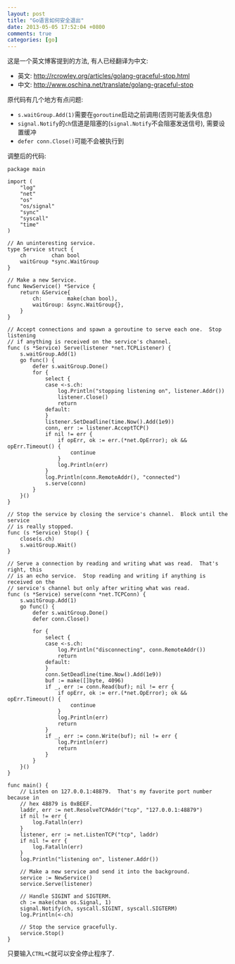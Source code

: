 ```yaml
---
layout: post
title: "Go语言如何安全退出"
date: 2013-05-05 17:52:04 +0800
comments: true
categories: [go]
---
```


这是一个英文博客提到的方法, 有人已经翻译为中文:

- 英文: http://rcrowley.org/articles/golang-graceful-stop.html
- 中文: http://www.oschina.net/translate/golang-graceful-stop

原代码有几个地方有点问题:

- `s.waitGroup.Add(1)`需要在`goroutine`启动之前调用(否则可能丢失信息)
- `signal.Notify`的`ch`信道是阻塞的(`signal.Notify`不会阻塞发送信号), 需要设置缓冲
- `defer conn.Close()`可能不会被执行到

调整后的代码:

	package main
	
	import (
		"log"
		"net"
		"os"
		"os/signal"
		"sync"
		"syscall"
		"time"
	)
	
	// An uninteresting service.
	type Service struct {
		ch        chan bool
		waitGroup *sync.WaitGroup
	}
	
	// Make a new Service.
	func NewService() *Service {
		return &Service{
			ch:        make(chan bool),
			waitGroup: &sync.WaitGroup{},
		}
	}
	
	// Accept connections and spawn a goroutine to serve each one.  Stop listening
	// if anything is received on the service's channel.
	func (s *Service) Serve(listener *net.TCPListener) {
		s.waitGroup.Add(1)
		go func() {
			defer s.waitGroup.Done()
			for {
				select {
				case <-s.ch:
					log.Println("stopping listening on", listener.Addr())
					listener.Close()
					return
				default:
				}
				listener.SetDeadline(time.Now().Add(1e9))
				conn, err := listener.AcceptTCP()
				if nil != err {
					if opErr, ok := err.(*net.OpError); ok && opErr.Timeout() {
						continue
					}
					log.Println(err)
				}
				log.Println(conn.RemoteAddr(), "connected")
				s.serve(conn)
			}
		}()
	}
	
	// Stop the service by closing the service's channel.  Block until the service
	// is really stopped.
	func (s *Service) Stop() {
		close(s.ch)
		s.waitGroup.Wait()
	}
	
	// Serve a connection by reading and writing what was read.  That's right, this
	// is an echo service.  Stop reading and writing if anything is received on the
	// service's channel but only after writing what was read.
	func (s *Service) serve(conn *net.TCPConn) {
		s.waitGroup.Add(1)
		go func() {
			defer s.waitGroup.Done()
			defer conn.Close()
	
			for {
				select {
				case <-s.ch:
					log.Println("disconnecting", conn.RemoteAddr())
					return
				default:
				}
				conn.SetDeadline(time.Now().Add(1e9))
				buf := make([]byte, 4096)
				if _, err := conn.Read(buf); nil != err {
					if opErr, ok := err.(*net.OpError); ok && opErr.Timeout() {
						continue
					}
					log.Println(err)
					return
				}
				if _, err := conn.Write(buf); nil != err {
					log.Println(err)
					return
				}
			}
		}()
	}
	
	func main() {
		// Listen on 127.0.0.1:48879.  That's my favorite port number because in
		// hex 48879 is 0xBEEF.
		laddr, err := net.ResolveTCPAddr("tcp", "127.0.0.1:48879")
		if nil != err {
			log.Fatalln(err)
		}
		listener, err := net.ListenTCP("tcp", laddr)
		if nil != err {
			log.Fatalln(err)
		}
		log.Println("listening on", listener.Addr())
	
		// Make a new service and send it into the background.
		service := NewService()
		service.Serve(listener)
	
		// Handle SIGINT and SIGTERM.
		ch := make(chan os.Signal, 1)
		signal.Notify(ch, syscall.SIGINT, syscall.SIGTERM)
		log.Println(<-ch)
	
		// Stop the service gracefully.
		service.Stop()
	}

只要输入`CTRL+C`就可以安全停止程序了.

